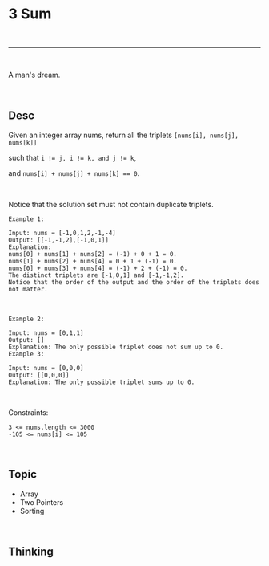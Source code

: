 # 3 Sum

<br>

---

<br>

A man's dream.

<br>

## Desc

Given an integer array nums, return all the triplets `[nums[i], nums[j], nums[k]]` 

such that `i != j, i != k, and j != k`,

and `nums[i] + nums[j] + nums[k] == 0`.

<br>

Notice that the solution set must not contain duplicate triplets.


```
Example 1:

Input: nums = [-1,0,1,2,-1,-4]
Output: [[-1,-1,2],[-1,0,1]]
Explanation:
nums[0] + nums[1] + nums[2] = (-1) + 0 + 1 = 0.
nums[1] + nums[2] + nums[4] = 0 + 1 + (-1) = 0.
nums[0] + nums[3] + nums[4] = (-1) + 2 + (-1) = 0.
The distinct triplets are [-1,0,1] and [-1,-1,2].
Notice that the order of the output and the order of the triplets does not matter.
```

<br>

```
Example 2:

Input: nums = [0,1,1]
Output: []
Explanation: The only possible triplet does not sum up to 0.
Example 3:

Input: nums = [0,0,0]
Output: [[0,0,0]]
Explanation: The only possible triplet sums up to 0.
```

<br>

Constraints:

```
3 <= nums.length <= 3000
-105 <= nums[i] <= 105
```

<br>

## Topic

* Array
* Two Pointers
* Sorting

<br>

## Thinking

